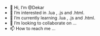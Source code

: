 - 👋 Hi, I’m @Dekar
- 👀 I’m interested in .lua , .js and .html. 
- 🌱 I’m currently learning .lua , .js and .html.
- 💞️ I’m looking to collaborate on ...
- 📫 How to reach me ...

<!---
Dekar/Dekar is a ✨ special ✨ repository because its `README.md` (this file) appears on your GitHub profile.
You can click the Preview link to take a look at your changes.
--->
